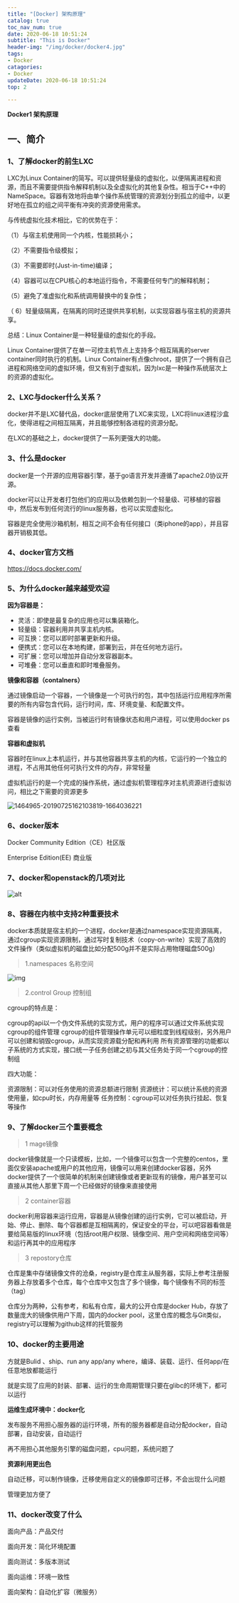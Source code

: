 ```yaml
---
title: "[Docker] 架构原理"
catalog: true
toc_nav_num: true
date: 2020-06-18 10:51:24
subtitle: "This is Docker"
header-img: "/img/docker/docker4.jpg"
tags:
- Docker
catagories:
- Docker
updateDate: 2020-06-18 10:51:24
top: 2

---
```


**Docker1 架构原理**

## 一、简介

### 1、了解docker的前生LXC

LXC为Linux Container的简写。可以提供轻量级的虚拟化，以便隔离进程和资源，而且不需要提供指令解释机制以及全虚拟化的其他复杂性。相当于C++中的NameSpace。容器有效地将由单个操作系统管理的资源划分到孤立的组中，以更好地在孤立的组之间平衡有冲突的资源使用需求。

与传统虚拟化技术相比，它的优势在于：

（1）与宿主机使用同一个内核，性能损耗小；

（2）不需要指令级模拟；

（3）不需要即时(Just-in-time)编译；

（4）容器可以在CPU核心的本地运行指令，不需要任何专门的解释机制；

（5）避免了准虚拟化和系统调用替换中的复杂性；

（ 6）轻量级隔离，在隔离的同时还提供共享机制，以实现容器与宿主机的资源共享。

总结：Linux Container是一种轻量级的虚拟化的手段。

Linux Container提供了在单一可控主机节点上支持多个相互隔离的server container同时执行的机制。Linux Container有点像chroot，提供了一个拥有自己进程和网络空间的虚拟环境，但又有别于虚拟机，因为lxc是一种操作系统层次上的资源的虚拟化。

### 2、LXC与docker什么关系？

docker并不是LXC替代品，docker底层使用了LXC来实现，LXC将linux进程沙盒化，使得进程之间相互隔离，并且能够控制各进程的资源分配。

在LXC的基础之上，docker提供了一系列更强大的功能。

### 3、什么是docker

docker是一个开源的应用容器引擎，基于go语言开发并遵循了apache2.0协议开源。

docker可以让开发者打包他们的应用以及依赖包到一个轻量级、可移植的容器中，然后发布到任何流行的linux服务器，也可以实现虚拟化。

容器是完全使用沙箱机制，相互之间不会有任何接口（类iphone的app），并且容器开销极其低。

### 4、docker官方文档

https://docs.docker.com/

### 5、为什么docker越来越受欢迎

**因为容器是：**

- 灵活：即使是最复杂的应用也可以集装箱化。
- 轻量级：容器利用并共享主机内核。
- 可互换：您可以即时部署更新和升级。
- 便携式：您可以在本地构建，部署到云，并在任何地方运行。
- 可扩展：您可以增加并自动分发容器副本。
- 可堆叠：您可以垂直和即时堆叠服务。

**镜像和容器（contalners）**

通过镜像启动一个容器，一个镜像是一个可执行的包，其中包括运行应用程序所需要的所有内容包含代码，运行时间，库、环境变量、和配置文件。

容器是镜像的运行实例，当被运行时有镜像状态和用户进程，可以使用docker ps 查看

**容器和虚拟机**

容器时在linux上本机运行，并与其他容器共享主机的内核，它运行的一个独立的进程，不占用其他任何可执行文件的内存，非常轻量

虚拟机运行的是一个完成的操作系统，通过虚拟机管理程序对主机资源进行虚拟访问，相比之下需要的资源更多

![1464965-20190725162103819-1664036221](docker/1464965-20190725162103819-1664036221.jpg)

### 6、docker版本

Docker Community Edition（CE）社区版

Enterprise Edition(EE) 商业版

### 7、docker和openstack的几项对比

![alt](docker/1464965-20190725163201933-1522934949.png)

 

### 8、容器在内核中支持2种重要技术

docker本质就是宿主机的一个进程，docker是通过namespace实现资源隔离，通过cgroup实现资源限制，通过写时复制技术（copy-on-write）实现了高效的文件操作（类似虚拟机的磁盘比如分配500g并不是实际占用物理磁盘500g）

> 1.namespaces 名称空间

 

![img](docker/1464965-20190725163537468-1471897867.png)

 

 

> 2.control Group 控制组

cgroup的特点是：　　　　　　　

cgroup的api以一个伪文件系统的实现方式，用户的程序可以通过文件系统实现cgroup的组件管理
cgroup的组件管理操作单元可以细粒度到线程级别，另外用户可以创建和销毁cgroup，从而实现资源载分配和再利用
 所有资源管理的功能都以子系统的方式实现，接口统一子任务创建之初与其父任务处于同一个cgroup的控制组

四大功能：　　　　　　　　

资源限制：可以对任务使用的资源总额进行限制
资源统计：可以统计系统的资源使用量，如cpu时长，内存用量等
任务控制：cgroup可以对任务执行挂起、恢复等操作

### 9、了解docker三个重要概念

> 1 mage镜像

docker镜像就是一个只读模板，比如，一个镜像可以包含一个完整的centos，里面仅安装apache或用户的其他应用，镜像可以用来创建docker容器，另外docker提供了一个很简单的机制来创建镜像或者更新现有的镜像，用户甚至可以直接从其他人那里下周一个已经做好的镜像来直接使用



> 2 container容器

docker利用容器来运行应用，容器是从镜像创建的运行实例，它可以被启动，开始、停止、删除、每个容器都是互相隔离的，保证安全的平台，可以吧容器看做是要给简易版的linux环境（包括root用户权限、镜像空间、用户空间和网络空间等）和运行再其中的应用程序



> 3 repostory仓库

仓库是集中存储镜像文件的沧桑，registry是仓库主从服务器，实际上参考注册服务器上存放着多个仓库，每个仓库中又包含了多个镜像，每个镜像有不同的标签（tag）

仓库分为两种，公有参考，和私有仓库，最大的公开仓库是docker Hub，存放了数量庞大的镜像供用户下周，国内的docker pool，这里仓库的概念与Git类似，registry可以理解为github这样的托管服务

### 10、docker的主要用途

方就是Bulid 、ship、run any app/any where，编译、装载、运行、任何app/在任意地放都能运行

就是实现了应用的封装、部署、运行的生命周期管理只要在glibc的环境下，都可以运行

**运维生成环境中：docker化**

发布服务不用担心服务器的运行环境，所有的服务器都是自动分配docker，自动部署，自动安装，自动运行

再不用担心其他服务引擎的磁盘问题，cpu问题，系统问题了



**资源利用更出色**

自动迁移，可以制作镜像，迁移使用自定义的镜像即可迁移，不会出现什么问题

管理更加方便了

### 11、docker改变了什么

面向产品：产品交付

面向开发：简化环境配置

面向测试：多版本测试

面向运维：环境一致性

面向架构：自动化扩容（微服务）